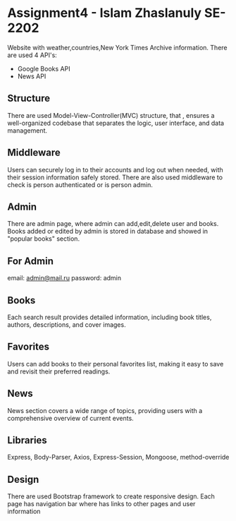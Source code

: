 ﻿# Assignment4 - Islam Zhaslanuly SE-2202
Website with weather,countries,New York Times Archive information. There are used 4 API's:
- Google Books API
- News API

## Structure

There are used Model-View-Controller(MVC) structure, that , ensures a well-organized codebase that separates the logic, user interface, and data management.

## Middleware

Users can securely log in to their accounts and log out when needed, with their session information safely stored. There are also used middleware to check is person authenticated or is person admin.


## Admin

There are admin page, where admin can add,edit,delete user and books. Books added or edited by admin is stored in database and showed in "popular books" section. 

## For Admin

email: admin@mail.ru
password: admin

## Books

 Each search result provides detailed information, including book titles, authors, descriptions, and cover images.

## Favorites

Users can add books to their personal favorites list, making it easy to save and revisit their preferred readings.

## News

News section covers a wide range of topics, providing users with a comprehensive overview of current events.

## Libraries 

Express, Body-Parser, Axios, Express-Session, Mongoose, method-override

## Design

There are used Bootstrap framework to create responsive design. Each page has navigation bar where has links to other pages and user information
